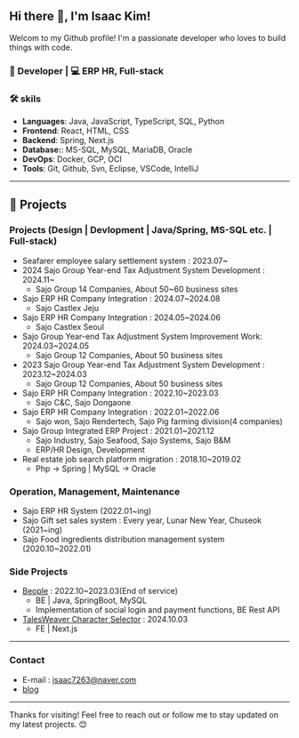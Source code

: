 ## Hi there 👋, I'm Isaac Kim!

Welcom to my Github profile! I'm a passionate developer who loves to build things with code.

### 🚀 Developer | 💻 ERP HR, Full-stack

### 🛠️ skils
- **Languages**: Java, JavaScript, TypeScript, SQL, Python
- **Frontend**: React, HTML, CSS
- **Backend**: Spring, Next.js
- **Database:**: MS-SQL, MySQL, MariaDB, Oracle
- **DevOps**: Docker, GCP, OCI
- **Tools**: Git, Github, Svn, Eclipse, VSCode, IntelliJ

--- 

## 📂 Projects 
### Projects (Design | Devlopment | Java/Spring, MS-SQL etc. | Full-stack)
- Seafarer employee salary settlement system : 2023.07~
- 2024 Sajo Group Year-end Tax Adjustment System Development : 2024.11~
    - Sajo Group 14 Companies, About 50~60 business sites
- Sajo ERP HR Company Integration : 2024.07~2024.08
    - Sajo Castlex Jeju 
- Sajo ERP HR Company Integration : 2024.05~2024.06
    - Sajo Castlex Seoul
- Sajo Group Year-end Tax Adjustment System Improvement Work: 2024.03~2024.05
    - Sajo Group 12 Companies, About 50 business sites
- 2023 Sajo Group Year-end Tax Adjustment System Development : 2023.12~2024.03
    - Sajo Group 12 Companies, About 50 business sites
- Sajo ERP HR Company Integration : 2022.10~2023.03
    - Sajo C&C, Sajo Dongaone
- Sajo ERP HR Company Integration : 2022.01~2022.06
    - Sajo won, Sajo Rendertech, Sajo Pig farming division(4 companies) 
- Sajo Group Integrated ERP Project : 2021.01~2021.12
    - Sajo Industry, Sajo Seafood, Sajo Systems, Sajo B&M
    - ERP/HR Design, Development
- Real estate job search platform migration : 2018.10~2019.02
    - Php -> Spring | MySQL -> Oracle


### Operation, Management, Maintenance
- Sajo ERP HR System (2022.01~ing)
- Sajo Gift set sales system : Every year, Lunar New Year, Chuseok (2021~ing)
- Sajo Food ingredients distribution management system (2020.10~2022.01)

### Side Projects
- [Beople](https://platum.kr/archives/198868) : 2022.10~2023.03(End of service)
    - BE | Java, SpringBoot, MySQL
    - Implementation of social login and payment functions, BE Rest API
- [TalesWeaver Character Selector](https://tales-selector.vercel.app) : 2024.10.03
    - FE | Next.js

---

### Contact
- E-mail : isaac7263@naver.com
- [blog](https://lifere.tistory.com)

---

Thanks for visiting! Feel free to reach out or follow me to stay updated on my latest projects. 😊